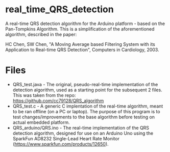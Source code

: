 # real_time_QRS_detection
A real-time QRS detection algorithm for the Arduino platform - based on the Pan-Tompkins Algorithm. This is a simplification of the aforementioned algorithm, described in the paper:

HC Chen, SW Chen, "A Moving Average based Filtering System with its Application to Real-time QRS Detection", Computers in Cardiology, 2003.


# Files
* QRS_test.java - The original, pseudo-real-time implementation of the detection algorithm, used as a starting point for the subsequent 2 files. This was taken from the repo: https://github.com/cc79128/QRS_algorithm
* QRS_test.c - A generic C implentation of the real-time algorithm, meant to be ran offline (on a PC or laptop). The purpose of this program is to test changes/improvements to the base algorithm before testing on actual embedded platform.
* QRS_arduino/QRS.ino - The real-time implementation of the QRS detection algorithm, designed for use on an Arduino Uno using the SparkFun AD8232 Single-Lead Heart Rate Monitor (https://www.sparkfun.com/products/12650).
